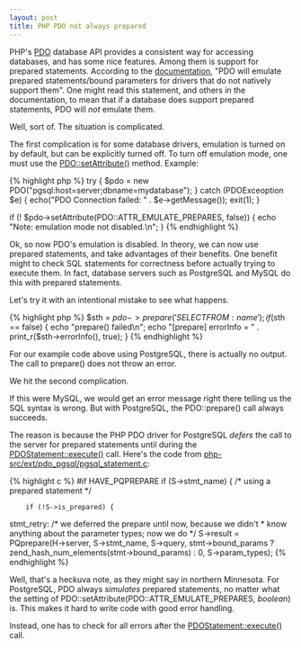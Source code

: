 ```yaml
---
layout: post
title: PHP PDO not always prepared
---
```


PHP's [PDO](http://php.net/manual/en/book.pdo.php) database API provides a consistent way for accessing databases, and has some nice features.  Among them is support for prepared statements.  According to the [documentation](http://php.net/manual/en/pdo.prepare.php), "PDO will emulate prepared statements/bound parameters for drivers that do not natively support them".  One might read this statement, and others in the documentation, to mean that if a database does support prepared statements, PDO will *not* emulate them.

Well, sort of.  The situation is complicated.

The first complication is for some database drivers, emulation is turned on by default, but can be explicitly turned off.  To turn off emulation mode, one must use the [PDO::setAttribute()](http://php.net/manual/en/pdo.setattribute.php) method.  Example:

{% highlight php %}
try {
    $pdo = new PDO("pgsql:host=server;dbname=mydatabase");
} catch (PDOExceoption $e) {
    echo("PDO Connection failed: " . $e->getMessage());
    exit(1);
}

if (! $pdo->setAttribute(PDO::ATTR_EMULATE_PREPARES, false)) {
    echo "Note: emulation mode not disabled.\n";
}
{% endhighlight %}

Ok, so now PDO's emulation is disabled.  In theory, we can now use prepared statements, and take advantages of their benefits.  One benefit might to check SQL statements for correctness before actually trying to execute them.  In fact, database servers such as PostgreSQL and MySQL do this with prepared statements.

Let's try it with an intentional mistake to see what happens.

{% highlight php %}
$sth = $pdo->prepare('SELECT FROM :name');
if ($sth == false) {
    echo "prepare() failed\n";
    echo "[prepare] errorInfo = " . print_r($sth->errorInfo(), true);
}
{% endhighlight %}

For our example code above using PostgreSQL, there is actually no output.  The call to prepare() does not throw an error.

We hit the second complication.

If this were MySQL, we would get an error message right there telling us the SQL syntax is wrong.  But with PostgreSQL, the PDO::prepare() call always succeeds.

The reason is because the PHP PDO driver for PostgreSQL *defers* the call to the server for prepared statements until during the [PDOStatement::execute()](http://php.net/manual/en/pdostatement.execute.php) call.  Here's the code from [php-src/ext/pdo_pgsql/pgsql_statement.c](https://github.com/php/php-src/blob/PHP-5.3.15/ext/pdo_pgsql/pgsql_statement.c):

{% highlight c %}
#if HAVE_PQPREPARE
    if (S->stmt_name) {
        /* using a prepared statement */

        if (!S->is_prepared) {
stmt_retry:
            /* we deferred the prepare until now, because we didn't
             * know anything about the parameter types; now we do */
            S->result = PQprepare(H->server, S->stmt_name, S->query,
                        stmt->bound_params ? zend_hash_num_elements(stmt->bound_params) : 0, S->param_types);
{% endhighlight %}

Well, that's a heckuva note, as they might say in northern Minnesota.  For PostgreSQL, PDO always *simulates* prepared statements, no matter what the setting of PDO::setAttribute(PDO::ATTR_EMULATE_PREPARES, *boolean*) is.  This makes it hard to write code with good error handling.

Instead, one has to check for all errors after the [PDOStatement::execute()](http://php.net/manual/en/pdostatement.execute.php) call.
